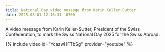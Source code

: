 ```yaml
---
title: National Day video message from Karin Keller-Sutter
date: 2025-08-01 12:16:31 -0700
---
```


A video message from Karin Keller-Sutter, President of the Swiss Confederation,
to mark the Swiss National Day 2025 for the Swiss Abroad.

{% include video id="YcazwHFTbSg" provider="youtube" %}
